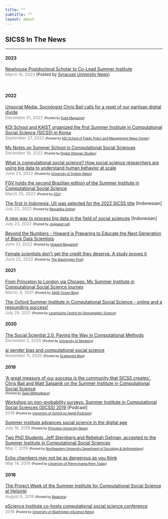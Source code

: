 ```yaml
---
title: ""
subtitle: ""
layout: about
---
```


<h2 class="display-4">SICSS In The News </h2>

---

#### 2023

<u>Newhouse Postdoctoral Scholar to Co-Lead Summer Institute</u>
<br><font color="grey"><font size="2">March 16, 2023</font></font> 
<font size = "2">(Posted by <a href="https://news.syr.edu/blog/2023/03/16/newhouse-postdoctoral-scholar-to-co-lead-summer-institute/">Syracuse University News</a>)</font>

<br>


#### 2022 

<u>Unsocial Media: Sociologist Chris Bail calls for a reset of our partisan digital divide</u>
<br><font color="grey"><font size="2">December 01, 2022</font></font> 
<font size = "1">(Posted by <a href="https://dukemag.duke.edu/stories/unsocial-media">Duke Magazine</a>)</font>

<u>KDI School and KAIST organized the first Summer Institute in Computational Social Science (SICSS) in Korea</u>
<br><font color="grey"><font size="2">September 27, 2022</font></font> 
<font size = "1">(Posted by <a href="https://www.kdischool.ac.kr/gallery.es?mid=a30101000000&bid=0003&list_no=17607&act=view">KDI School of Public Policy and Management News Center</a>)</font>

<u>My Notes on Summer School in Computational Social Sciences</u>
<br><font color="grey"><font size="2">December 19, 2022</font></font> 
<font size = "1">(Posted by <a href="https://www.digitalottomanstudies.com/post/summerschool">Digital Ottoman Studies</a>)</font>

<u>What is computational social science? How social science researchers are using big data to understand human behavior at scale</u>
<br><font color="grey"><font size="2">June 23, 2022</font></font> 
<font size = "1">(Posted by <a href="https://www.sydney.edu.au/arts/news-and-events/news/2022/06/23/what-is-computational-social-science.html">University of Sydney News</a>)</font>

<u>FGV holds the second Brazilian edition of the Summer Institute in Computational Social Science</u>
<br><font color="grey"><font size="2">March 25, 2022</font></font> 
<font size = "1">(Posted by <a href="https://portal.fgv.br/en/news/fgv-holds-second-brazilian-edition-summer-institute-computational-social-science">FGV</a>)</font>

<u>The first in Indonesia, UII was selected for the 2022 SICSS title</u> [Indonesian]
<br><font color="grey"><font size="2">July 22, 2022</font></font> 
<font size = "1">(Posted by <a href="https://jurnal.republika.co.id/posts/167064/pertama-di-indonesia-fti-uii-gelar-sicss-jogja-2022">Republika Online</a>)</font>

<u>A new way to process big data in the field of social sciences</u> [Indonesian]
<br><font color="grey"><font size="2">July 23, 2022</font></font> 
<font size = "1">(Posted by <a href="https://www.jogpaper.net/sicss-cara-baru-mengolah-big-data-bidang-ilmu-sosial/">Jogpaper.net</a>)</font>

<u>Beyond the Numbers - Howard is Preparing to Educate the Next Generation of Black Data Scientists</u>
<br><font color="grey"><font size="2">June 21, 2022</font></font> 
<font size = "1">(Posted by <a href="https://magazine.howard.edu/stories/beyond-the-numbers">Howard Magazine</a>)</font>

<u>Female scientists don't get the credit they deserve. A study proves it</u>
<br><font color="grey"><font size="2">June 22, 2022</font></font> 
<font size = "1">(Posted by <a href="https://www.washingtonpost.com/business/2022/06/22/women-scientists-authorship-credit-study/">The Washington Post</a>)</font>

#### 2021

<u>From Princeton to London via Chicago: My Summer Institute in Computational Social Science journey</u>
<br><font color="grey"><font size="2">March, 8, 2021</font></font> 
<font size = "1">(Posted by <a href="https://ocean.sagepub.com/blog/skills/from-princeton-to-london-via-chicago-my-summer-institute-in-computational-social-science-story">SAGE Ocean Blog</a>)</font>

<u>The Oxford Summer Institute in Computational Social Science - online and a resounding success!</u>
<br><font color="grey"><font size="2">July 29, 2021</font></font> 
<font size = "1">(Posted by <a href="https://www.demographicscience.ox.ac.uk/post/the-oxford-summer-institute-in-computational-social-science-online-and-a-resounding-success">Leverhulme Centre for Demographic Science</a>)</font>

#### 2020

<u>The Social Scientist 2.0: Paving the Way in Computational Methods</u>
<br><font color="grey"><font size="2">December 2, 2020</font></font> 
<font size = "1">(Posted by <a href="https://www.research-in-bavaria.de/computational-social-science">University of Bamberg</a>)</font>

<u>ai gender bias and computational social science</u> 
<br><font color="grey"><font size="2">November 11, 2020</font></font> 
<font size = "1">(Posted by <a href="https://scatter.wordpress.com/2020/11/11/ai-gender-bias-and-computational-social-science/">Scatterplot Blog</a>)</font>


#### 2019

<u>'A great measure of our success is the community that SICSS creates'. Chris Bail and Matt Salganik on the Summer Institute in Computational Social Science</u>
<br> <font size = "1">(Posted by <a href="https://www.methodspace.com/blog/a-great-measure-of-our-success-is-the-community-that-sicss-creates-chris-bail-and-matt-salganik-on-the-summer-institute-in-computational-social-science">Sage Methodpace</a>)</font>

<u>Workshop on non-probability surveys: Summer Institute in Computational Social Sciences (SICSS) 2019</u> [Podcast] 
<br><font color="grey"><font size="2"> 2019</font></font> 
<font size = "1">(Posted by <a href="https://podcasts.apple.com/us/podcast/workshop-on-non-probability-surveys/id1487299051?i=1000458064090">University of Oxford on Apple Podcasts</a>)</font>

<u>Summer institute advances social science in the digital age</u>
<br><font color="grey"><font size="2">July 16, 2019</font></font> 
<font size = "1">(Posted by <a href="https://www.princeton.edu/news/2019/07/16/summer-institute-advances-social-science-digital-age">Princeton University News</a>)</font>

<u>Two PhD Students, Jeff Sternberg and Rebekah Getman, accepted to the Summer Institute in Computational Social Sciences</u>
<br><font color="grey"><font size="2">May 7, 2019</font></font> 
<font size = "1">(Posted by <a href="https://cssh.northeastern.edu/socant/two-phd-students-jeff-sternberg-and-rebekah-getman-accepted-to-the-summer-institute-in-computational-social-science/">Northeastern University Department of Sociology & Anthropology</a>)</font>

<u>Echo chambers may not be as dangerous as you think</u>
<br><font color="grey"><font size="2">May 14, 2019</font></font> 
<font size = "1">(Posted by <a href="https://penntoday.upenn.edu/news/echo-chambers-may-not-be-dangerous-you-think">University of Pennsylvania Penn Today</a>)</font>


#### 2018

<u>The Project Week of the Summer Institute for Computational Social Science at Helsinki</u>
<br><font color="grey"><font size="2">August 6, 2018</font></font> 
<font size = "1">(Posted by <a href="https://rajapinta.co/2018/08/06/the-project-week-of-the-summer-institute-for-computational-social-science-at-helsinki/">Rajapinta</a>)</font>

<u>eScience Institute co-hosts computational social science conference</u>
<br><font color="grey"><font size="2">2018</font></font> 
<font size = "1">(Posted by <a href="https://escience.washington.edu/escience-institute-co-hosts-computational-social-science-conference/">University of Washington eScience News</a>)</font>

